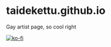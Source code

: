 # taidekettu.github.io
Gay artist page, so cool right 

[![ko-fi](https://ko-fi.com/img/githubbutton_sm.svg)](https://ko-fi.com/A0A0CWJ83)
